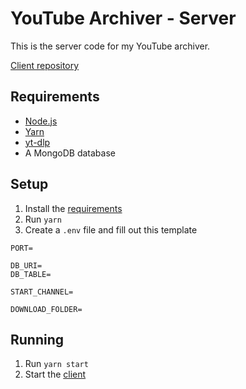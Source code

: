 # YouTube Archiver - Server

This is the server code for my YouTube archiver.

[Client repository](https://github.com/f0e/youtube-archiver-server)

## Requirements

- [Node.js](https://nodejs.org/en/)
- [Yarn](https://classic.yarnpkg.com/lang/en/docs/install/#windows-stable)
- [yt-dlp](https://github.com/yt-dlp/yt-dlp)
- A MongoDB database

## Setup

1. Install the [requirements](#requirements)
2. Run `yarn`
3. Create a `.env` file and fill out this template

```
PORT=

DB_URI=
DB_TABLE=

START_CHANNEL=

DOWNLOAD_FOLDER=
```

## Running

1. Run `yarn start`
2. Start the [client](https://github.com/f0e/youtube-archiver-client)
